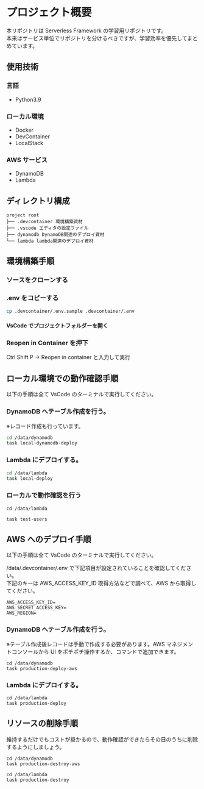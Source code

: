 # プロジェクト概要

本リポジトリは Serverless Framework の学習用リポジトリです。  
本来はサービス単位でリポジトリを分けるべきですが、学習効率を優先してまとめています。

## 使用技術

### 言語

- Python3.9

### ローカル環境

- Docker
- DevContainer
- LocalStack

### AWS サービス

- DynamoDB
- Lambda

## ディレクトリ構成

```text
project root
├── .devcontainer 環境構築資材
├── .vscode エディタの設定ファイル
├── dynamodb DynamoDB関連のデプロイ資材
└── lambda lambda関連のデプロイ資材
```

## 環境構築手順

### ソースをクローンする

### .env をコピーする

```bash
cp .devcontainer/.env.sample .devcontainer/.env
```

#### VsCode でプロジェクトフォルダーを開く

### Reopen in Container を押下

Ctrl Shift P → Reopen in container と入力して実行

## ローカル環境での動作確認手順

以下の手順は全て VsCode のターミナルで実行してください。

### DynamoDB へテーブル作成を行う。

※レコード作成も行っています。

```bash
cd /data/dynamodb
task local-dynamodb-deploy
```

### Lambda にデプロイする。

```bash
cd /data/lambda
task local-deploy
```

### ローカルで動作確認を行う

```
cd /data/lambda

task test-users
```

## AWS へのデプロイ手順

以下の手順は全て VsCode のターミナルで実行してください。

/data/.devcontainer/.env で下記項目が設定されていることを確認してください。  
下記のキーは AWS_ACCESS_KEY_ID 取得方法などで調べて、AWS から取得してください。

```
AWS_ACCESS_KEY_ID=
AWS_SECRET_ACCESS_KEY=
AWS_REGION=
```

### DynamoDB へテーブル作成を行う。

※テーブル作成後レコードは手動で作成する必要があります。AWS マネジメントコンソールから UI をポチポチ操作するか、コマンドで追加できます。

```
cd /data/dynamodb
task production-deploy-aws
```

### Lambda にデプロイする。

```
cd /data/lambda
task production-deploy
```

## リソースの削除手順

維持するだけでもコストが掛かるので、動作確認ができたらその日のうちに削除するようにしましょう。

```
cd /data/dynamodb
task production-destroy-aws

cd /data/lambda
task production-destroy
```
